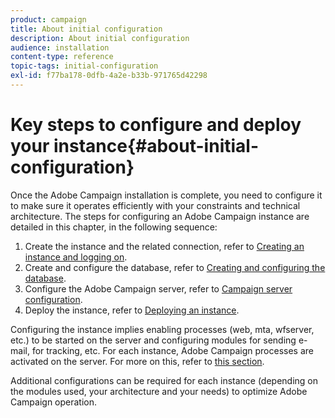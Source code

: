 ```yaml
---
product: campaign
title: About initial configuration
description: About initial configuration
audience: installation
content-type: reference
topic-tags: initial-configuration
exl-id: f77ba178-0dfb-4a2e-b33b-971765d42298
---
```

# Key steps to configure and deploy your instance{#about-initial-configuration}

Once the Adobe Campaign installation is complete, you need to configure it to make sure it operates efficiently with your constraints and technical architecture. The steps for configuring an Adobe Campaign instance are detailed in this chapter, in the following sequence:

1. Create the instance and the related connection, refer to [Creating an instance and logging on](../../installation/using/creating-an-instance-and-logging-on.md).
1. Create and configure the database, refer to [Creating and configuring the database](../../installation/using/creating-and-configuring-the-database.md).
1. Configure the Adobe Campaign server, refer to [Campaign server configuration](../../installation/using/configuring-campaign-server.md).
1. Deploy the instance, refer to [Deploying an instance](../../installation/using/deploying-an-instance.md).

Configuring the instance implies enabling processes (web, mta, wfserver, etc.) to be started on the server and configuring modules for sending e-mail, for tracking, etc. For each instance, Adobe Campaign processes are activated on the server. For more on this, refer to [this section](../../installation/using/configuring-campaign-server.md#enabling-processes).

Additional configurations can be required for each instance (depending on the modules used, your architecture and your needs) to optimize Adobe Campaign operation.
